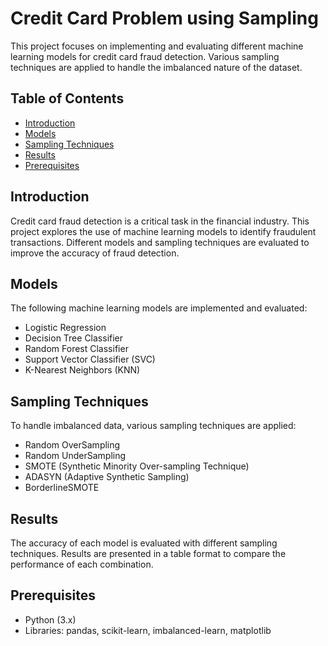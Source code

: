 # Credit Card Problem using Sampling

This project focuses on implementing and evaluating different machine learning models for credit card fraud detection. Various sampling techniques are applied to handle the imbalanced nature of the dataset.

## Table of Contents

- [Introduction](#introduction)
- [Models](#models)
- [Sampling Techniques](#sampling-techniques)
- [Results](#results)
- [Prerequisites](#Prerequisites)


## Introduction

Credit card fraud detection is a critical task in the financial industry. This project explores the use of machine learning models to identify fraudulent transactions. Different models and sampling techniques are evaluated to improve the accuracy of fraud detection.

## Models

The following machine learning models are implemented and evaluated:

- Logistic Regression
- Decision Tree Classifier
- Random Forest Classifier
- Support Vector Classifier (SVC)
- K-Nearest Neighbors (KNN)

## Sampling Techniques

To handle imbalanced data, various sampling techniques are applied:

- Random OverSampling
- Random UnderSampling
- SMOTE (Synthetic Minority Over-sampling Technique)
- ADASYN (Adaptive Synthetic Sampling)
- BorderlineSMOTE

## Results

The accuracy of each model is evaluated with different sampling techniques. Results are presented in a table format to compare the performance of each combination.

## Prerequisites

- Python (3.x)
- Libraries: pandas, scikit-learn, imbalanced-learn, matplotlib

